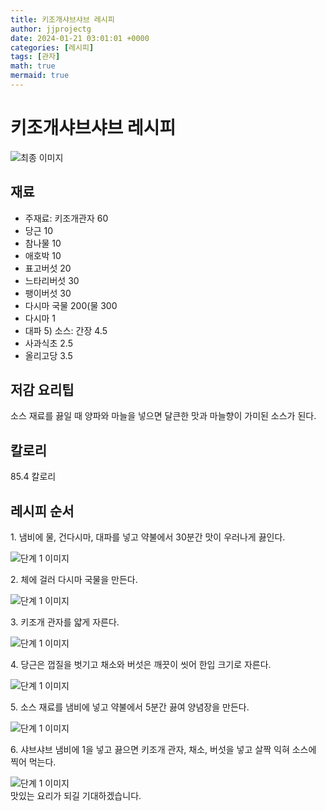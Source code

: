 ```yaml
---
title: 키조개샤브샤브 레시피
author: jjprojectg
date: 2024-01-21 03:01:01 +0000
categories: [레시피]
tags: [관자]
math: true
mermaid: true
---
```

<meta name="og:type" content="website"/>
<meta charset="UTF-8"/>
<div class="header">
  <h1>키조개샤브샤브 레시피</h1>
</div>

<div class="container my-4">
  <div class="row">
    <div class="col-12 col-md-6">
      <div class="recipe-image">
        <img src="http://www.foodsafetykorea.go.kr/uploadimg/20141118/20141118102029_1416273629141.jpg" class="step-image" alt="최종 이미지"/>
      </div>
    </div>
    <div class="col-12 col-md-6">
      <div class="ingredients">
        <h2>재료</h2>
        <ul class="card">
          <li> 주재료: 키조개관자 60 </li>
          <li>  당근 10 </li>
          <li>  참나물 10 </li>
          <li>  애호박 10 </li>
          <li>  표고버섯 20 </li>
          <li>  느타리버섯 30 </li>
          <li>  팽이버섯 30 </li>
          <li>  다시마 국물 200(물 300 </li>
          <li>  다시마 1 </li>
          <li>  대파 5) 소스: 간장 4.5 </li>
          <li>  사과식초 2.5 </li>
          <li>  올리고당 3.5 </li>
</ul>
      </div>
    </div>
    <div class="col-12 col-md-6">
      <div class="ingredients">
        <h2>저감 요리팁</h2>
        <div class="card"> 
          <p>
            소스 재료를 끓일 때 양파와 마늘을 넣으면 달큰한 맛과 마늘향이 가미된 소스가 된다.
          </p>
        </div>
      </div>
      <div class="ingredients">
        <h2>칼로리</h2>
        <div class="card"> 
          <p>
            85.4 칼로리
          </p>
        </div>
      </div>
    </div>
  </div>

  <h2 class="my-4">레시피 순서</h2>
  <div class="card recipe-card">
    <div class="card-body recipe-step">
      <p class="card-text step-description">1. 냄비에 물, 건다시마, 대파를 넣고 약불에서 30분간 맛이 우러나게 끓인다.</p>
      <img src="http://www.foodsafetykorea.go.kr/uploadimg/cook/762-1.jpg" alt="단계 1 이미지" class="step-image"/>
    </div>
  </div>
  <div class="card recipe-card">
    <div class="card-body recipe-step">
      <p class="card-text step-description">2. 체에 걸러 다시마 국물을 만든다.</p>
      <img src="http://www.foodsafetykorea.go.kr/uploadimg/cook/762-2.jpg" alt="단계 1 이미지" class="step-image"/>
    </div>
  </div>
  <div class="card recipe-card">
    <div class="card-body recipe-step">
      <p class="card-text step-description">3. 키조개 관자를 얇게 자른다.</p>
      <img src="http://www.foodsafetykorea.go.kr/uploadimg/cook/762-3.jpg" alt="단계 1 이미지" class="step-image"/>
    </div>
  </div>
  <div class="card recipe-card">
    <div class="card-body recipe-step">
      <p class="card-text step-description">4. 당근은 껍질을 벗기고 채소와 버섯은 깨끗이 씻어 한입 크기로 자른다.</p>
      <img src="http://www.foodsafetykorea.go.kr/uploadimg/cook/762-4.jpg" alt="단계 1 이미지" class="step-image"/>
    </div>
  </div>
  <div class="card recipe-card">
    <div class="card-body recipe-step">
      <p class="card-text step-description">5. 소스 재료를 냄비에 넣고 약불에서 5분간 끓여 양념장을 만든다.</p>
      <img src="http://www.foodsafetykorea.go.kr/uploadimg/cook/762-5.jpg" alt="단계 1 이미지" class="step-image"/>
    </div>
  </div>
  <div class="card recipe-card">
    <div class="card-body recipe-step">
      <p class="card-text step-description">6. 샤브샤브 냄비에 1을 넣고 끓으면 키조개 관자, 채소, 버섯을 넣고 살짝 익혀 소스에 찍어 먹는다.</p>
      <img src="http://www.foodsafetykorea.go.kr/uploadimg/cook/762-6.jpg" alt="단계 1 이미지" class="step-image"/>
    </div>
  </div>

</div>
맛있는 요리가 되길 기대하겠습니다.
